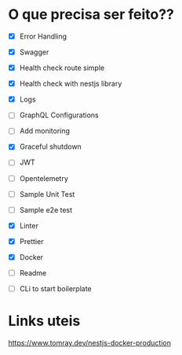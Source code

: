 # O que precisa ser feito??

- [X] Error Handling
- [X] Swagger
- [X] Health check route simple
- [X] Health check with nestjs library
- [X] Logs
- [ ] GraphQL Configurations
- [ ] Add monitoring
- [X] Graceful shutdown 
- [ ] JWT
- [ ] Opentelemetry
- [ ] Sample Unit Test
- [ ] Sample e2e test
- [X] Linter
- [X] Prettier
- [X] Docker
- [ ] Readme
- [ ] CLi to start boilerplate


# Links uteis

https://www.tomray.dev/nestjs-docker-production
